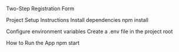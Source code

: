 Two-Step Registration Form

Project Setup Instructions
  Install dependencies
    npm install

  Configure environment variables
    Create a .env file in the project root

How to Run the App
  npm start
